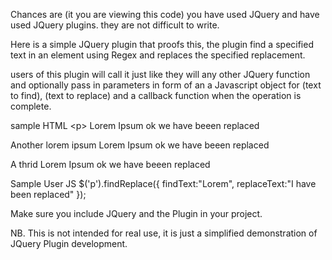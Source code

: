 Chances are (it you are  viewing this code) you have used JQuery and have used JQuery plugins. they are not difficult to write.

Here is a simple JQuery plugin that proofs this, the plugin find a specified text in an element using Regex and replaces the specified replacement.

users of this plugin will call it just like they will any other JQuery function and optionally pass in parameters in form of an a Javascript object for (text to find), (text to replace) and a callback function when the operation is complete.

sample HTML 
&lt;p&gt;
  Lorem Ipsum ok we have beeen replaced
</p>
<p>
  Another lorem ipsum Lorem Ipsum ok we have beeen replaced
</p>
<p>
  A thrid Lorem Ipsum ok we have beeen replaced
</p>
<span class="notification"></span>

Sample User JS
$('p').findReplace({
  findText:"Lorem",
  replaceText:"I have been replaced"
});

Make sure you include JQuery and the Plugin in your project.

NB.
This is not intended for real use, it is just a simplified demonstration of JQuery Plugin development.
